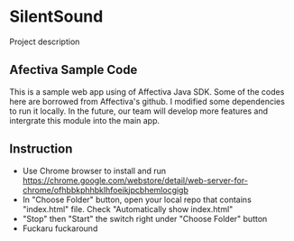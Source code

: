 # SilentSound
  Project description
  
## Afectiva Sample Code 
This is a sample web app using of Affectiva Java SDK. Some of the codes here are borrowed from Affectiva's github. I modified some dependencies to run it locally. In the future, our team will develop more features and intergrate this module into the main app.

## Instruction

* Use Chrome browser to install and run https://chrome.google.com/webstore/detail/web-server-for-chrome/ofhbbkphhbklhfoeikjpcbhemlocgigb
* In "Choose Folder" button, open your local repo that contains "index.html" file. Check "Automatically show index.html"
* "Stop" then "Start" the switch right under "Choose Folder" button
* Fuckaru fuckaround
